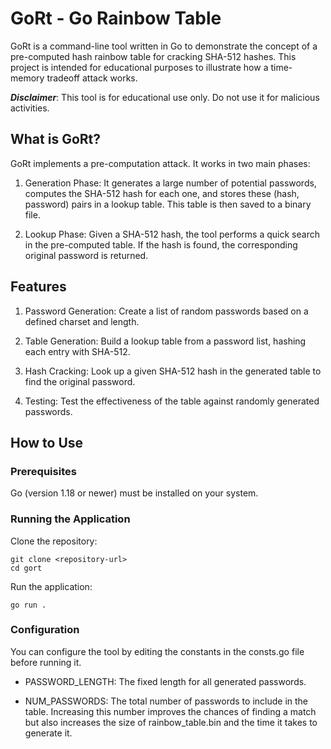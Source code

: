 # GoRt - Go Rainbow Table
GoRt is a command-line tool written in Go to demonstrate the concept of a pre-computed hash rainbow table for cracking SHA-512 hashes. This project is intended for educational purposes to illustrate how a time-memory tradeoff attack works.

***Disclaimer***: This tool is for educational use only. Do not use it for malicious activities.

## What is GoRt?
GoRt implements a pre-computation attack. It works in two main phases:

1. Generation Phase: It generates a large number of potential passwords, computes the SHA-512 hash for each one, and stores these (hash, password) pairs in a lookup table. This table is then saved to a binary file.

2. Lookup Phase: Given a SHA-512 hash, the tool performs a quick search in the pre-computed table. If the hash is found, the corresponding original password is returned.

## Features
1. Password Generation: Create a list of random passwords based on a defined charset and length.

2. Table Generation: Build a lookup table from a password list, hashing each entry with SHA-512.

3. Hash Cracking: Look up a given SHA-512 hash in the generated table to find the original password.

4. Testing: Test the effectiveness of the table against randomly generated passwords.

## How to Use
### Prerequisites
Go (version 1.18 or newer) must be installed on your system.

### Running the Application
Clone the repository:

```
git clone <repository-url>
cd gort
```

Run the application:

```
go run .
```

### Configuration
You can configure the tool by editing the constants in the consts.go file before running it.

* PASSWORD_LENGTH: The fixed length for all generated passwords.

* NUM_PASSWORDS: The total number of passwords to include in the table. Increasing this number improves the chances of finding a match but also increases the size of rainbow_table.bin and the time it takes to generate it.
